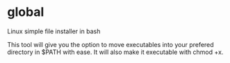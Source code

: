# global
Linux simple file installer in bash

This tool will give you the option to move executables into your prefered directory in $PATH with ease. 
It will also make it executable with chmod +x.
